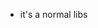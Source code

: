 - it's a normal libs

<!---
Decrabbityyy/Decrabbityyy is a ✨ special ✨ repository because its `README.md` (this file) appears on your GitHub profile.
You can click the Preview link to take a look at your changes.
--->
